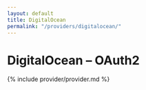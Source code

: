 ```yaml
---
layout: default
title: DigitalOcean
permalink: "/providers/digitalocean/"
---
```

# DigitalOcean – OAuth2

{% include provider/provider.md %}
